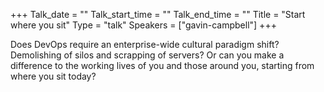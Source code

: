 +++
Talk_date = ""
Talk_start_time = ""
Talk_end_time = ""
Title = "Start where you sit"
Type = "talk"
Speakers = ["gavin-campbell"]
+++

Does DevOps require an enterprise-wide cultural paradigm shift? 
Demolishing of silos and scrapping of servers? 
Or can you make a difference to the working lives of you and those around you, starting from where you sit today?
